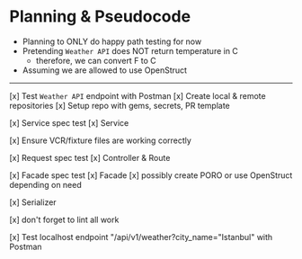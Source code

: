 # Planning & Pseudocode

- Planning to ONLY do happy path testing for now
- Pretending `Weather API` does NOT return temperature in C
    - therefore, we can convert F to C
- Assuming we are allowed to use OpenStruct

---

[x] Test `Weather API` endpoint with Postman
[x] Create local & remote repositories
[x] Setup repo with gems, secrets, PR template

[x] Service spec test
[x] Service 

[x] Ensure VCR/fixture files are working correctly

[x] Request spec test
[x] Controller & Route

[x] Facade spec test
[x] Facade
[x] possibly create PORO or use OpenStruct depending on need

[x] Serializer

[x] don't forget to lint all work

[x] Test localhost endpoint "/api/v1/weather?city_name="Istanbul" with Postman
